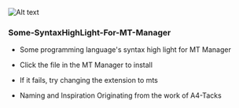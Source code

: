 ![Alt text](https://img.shields.io/badge/MT管理器-语法高亮文件-gold)

### Some-SyntaxHighLight-For-MT-Manager

- Some programming language's syntax high light for MT Manager

- Click the file in the MT Manager to install

- If it fails, try changing the extension to mts

- Naming and Inspiration Originating from the work of A4-Tacks
